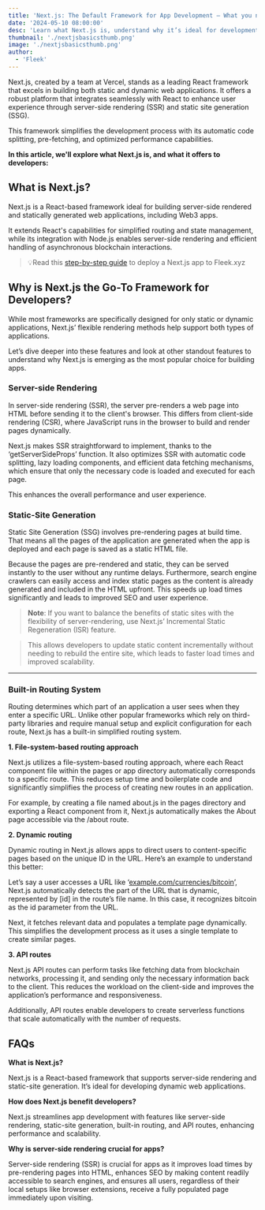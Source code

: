 ```yaml
---
title: 'Next.js: The Default Framework for App Development — What you need to know'
date: '2024-05-10 08:00:00'
desc: 'Learn what Next.js is, understand why it’s ideal for development, and how it enhances both performance and user experience in applications.'
thumbnail: './nextjsbasicsthumb.png'
image: './nextjsbasicsthumb.png'
author:
  - 'Fleek'
---
```


Next.js, created by a team at Vercel, stands as a leading React framework that excels in building both static and dynamic web applications. It offers a robust platform that integrates seamlessly with React to enhance user experience through server-side rendering (SSR) and static site generation (SSG).

This framework simplifies the development process with its automatic code splitting, pre-fetching, and optimized performance capabilities.

**In this article, we'll explore what Next.js is, and what it offers to developers:**

## **What is Next.js?**

Next.js is a React-based framework ideal for building server-side rendered and statically generated web applications, including Web3 apps.

It extends React's capabilities for simplified routing and state management, while its integration with Node.js enables server-side rendering and efficient handling of asynchronous blockchain interactions.

> 💡Read this [step-by-step guide](https://blog.fleek.xyz/post/fleek-nextjs-guide/) to deploy a Next.js app to Fleek.xyz

## **Why is Next.js the Go-To Framework for Developers?**

While most frameworks are specifically designed for only static or dynamic applications, Next.js’ flexible rendering methods help support both types of applications.

Let’s dive deeper into these features and look at other standout features to understand why Next.js is emerging as the most popular choice for building apps.

### **Server-side Rendering**

In server-side rendering (SSR), the server pre-renders a web page into HTML before sending it to the client's browser. This differs from client-side rendering (CSR), where JavaScript runs in the browser to build and render pages dynamically.

Next.js makes SSR straightforward to implement, thanks to the ‘getServerSideProps’ function. It also optimizes SSR with automatic code splitting, lazy loading components, and efficient data fetching mechanisms, which ensure that only the necessary code is loaded and executed for each page.

This enhances the overall performance and user experience.

### **Static-Site Generation**

Static Site Generation (SSG) involves pre-rendering pages at build time. That means all the pages of the application are generated when the app is deployed and each page is saved as a static HTML file.

Because the pages are pre-rendered and static, they can be served instantly to the user without any runtime delays. Furthermore, search engine crawlers can easily access and index static pages as the content is already generated and included in the HTML upfront. This speeds up load times significantly and leads to improved SEO and user experience.

> **Note**: If you want to balance the benefits of static sites with the flexibility of server-rendering, use Next.js’ Incremental Static Regeneration (ISR) feature.

> This allows developers to update static content incrementally without needing to rebuild the entire site, which leads to faster load times and improved scalability.

---

### **Built-in Routing System**

Routing determines which part of an application a user sees when they enter a specific URL. Unlike other popular frameworks which rely on third-party libraries and require manual setup and explicit configuration for each route, Next.js has a built-in simplified routing system.

**1. File-system-based routing approach**

Next.js utilizes a file-system-based routing approach, where each React component file within the pages or app directory automatically corresponds to a specific route. This reduces setup time and boilerplate code and significantly simplifies the process of creating new routes in an application.

For example, by creating a file named about.js in the pages directory and exporting a React component from it, Next.js automatically makes the About page accessible via the /about route.

**2. Dynamic routing**

Dynamic routing in Next.js allows apps to direct users to content-specific pages based on the unique ID in the URL. Here’s an example to understand this better:

Let’s say a user accesses a URL like ‘[example.com/currencies/bitcoin](http://example.com/currencies/bitcoin)’, Next.js automatically detects the part of the URL that is dynamic, represented by [id] in the route’s file name. In this case, it recognizes bitcoin as the id parameter from the URL.

Next, it fetches relevant data and populates a template page dynamically. This simplifies the development process as it uses a single template to create similar pages.

**3. API routes**

Next.js API routes can perform tasks like fetching data from blockchain networks, processing it, and sending only the necessary information back to the client. This reduces the workload on the client-side and improves the application’s performance and responsiveness.

Additionally, API routes enable developers to create serverless functions that scale automatically with the number of requests.

## **FAQs**

**What is Next.js?**

Next.js is a React-based framework that supports server-side rendering and static-site generation. It’s ideal for developing dynamic web applications.

**How does Next.js benefit developers?**

Next.js streamlines app development with features like server-side rendering, static-site generation, built-in routing, and API routes, enhancing performance and scalability.

**Why is server-side rendering crucial for apps?**

Server-side rendering (SSR) is crucial for apps as it improves load times by pre-rendering pages into HTML, enhances SEO by making content readily accessible to search engines, and ensures all users, regardless of their local setups like browser extensions, receive a fully populated page immediately upon visiting.

